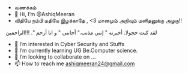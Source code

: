  - வணக்கம்
- 👋 Hi, I’m @AshiqMeeran
- விதியே நம்பி மதியே இழக்காதே , <3 மானமும் அறிவும் மனிதனுக்கு அழகு!! 

لقد كنت خجولا. أخبرته " إنني مذنب." أجابني " و انا أرحم ".
!!!الراحمين
- 👀 I’m interested in Cyber Security and Stuffs
- 🌱 I’m currently learning UG Be.Computer science.
- 💞️ I’m looking to collaborate on ...
- 📫 How to reach me ashiqmeeran24@gmail.com

<!---
AshiqMeeran/AshiqMeeran is a ✨ special ✨ repository because its `README.md` (this file) appears on your GitHub profile.
You can click the Preview link to take a look at your changes.
--->
